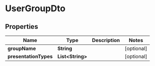 

# UserGroupDto

## Properties

Name | Type | Description | Notes
------------ | ------------- | ------------- | -------------
**groupName** | **String** |  |  [optional]
**presentationTypes** | **List&lt;String&gt;** |  |  [optional]



